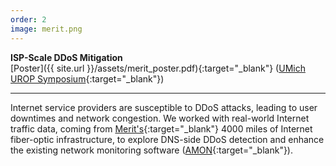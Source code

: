 ```yaml
---
order: 2
image: merit.png
---
```


**ISP-Scale DDoS Mitigation**  
[Poster]({{ site.url }}/assets/merit_poster.pdf){:target="_blank"} ([UMich UROP Symposium](https://lsa.umich.edu/urop){:target="_blank"})

---

Internet service providers are susceptible to DDoS attacks, leading 
to user downtimes and network congestion. We worked with real-world Internet traffic data, 
coming from [Merit's](https://www.merit.edu){:target="_blank"} 4000 miles of Internet fiber-optic infrastructure, 
to explore DNS-side DDoS detection and enhance the existing network monitoring software 
([AMON](https://ieeexplore.ieee.org/abstract/document/7460178/){:target="_blank"}).
